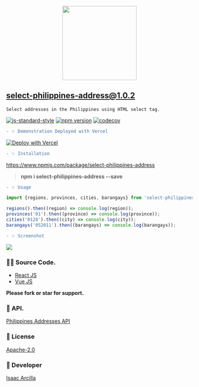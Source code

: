 <p align="center"><img src="https://pngimage.net/wp-content/uploads/2018/06/philippine-flag-icon-png-5.png" width="200"></p>

## **select-philippines-address@1.0.2**

`Select addresses in the Philippines using HTML select tag.`

[![js-standard-style](https://img.shields.io/badge/code%20style-standard-brightgreen.svg?style=flat)](http://standardjs.com/) [![npm version](https://badge.fury.io/js/select-philippines-address.svg)](https://badge.fury.io/js/select-philippines-address) [![codecov](https://codecov.io/gh/nodejs/undici/branch/main/graph/badge.svg?token=yZL6LtXkOA)](https://codecov.io/gh/nodejs/undici)

```diff
- ✨ Demonstration Deployed with Vercel
```

[![Deploy with Vercel](https://vercel.com/button)](https://select-philippines-address.vercel.app/)

```diff
- ✨ Installation
```

https://www.npmjs.com/package/select-philippines-address

> **npm i select-philippines-address --save**

```diff
- ✨ Usage
```

```js
import {regions, provinces, cities, barangays} from 'select-philippines-address';

regions().then((region) => console.log(region));
provinces('01').then((province) => console.log(province));
cities('0128').then((city) => console.log(city));
barangays('052011').then((barangays) => console.log(barangays));
```

```diff
- ✨ Screenshot
```

![](https://github.com/isaacdarcilla/select-philippines-address/blob/main/demo/react/screenshot/img.png)

### 👨‍💻 Source Code.

* [React JS](https://github.com/isaacdarcilla/select-philippines-address/tree/main/demo/react)
* [Vue JS](https://github.com/isaacdarcilla/select-philippines-address/tree/main/demo/vue)

**Please fork or star for support.**

### 🔖 API.

[Philippines Addresses API](https://isaacdarcilla.github.io/philippine-addresses/)

### 🔖 License
[Apache-2.0](https://github.com/isaacdarcilla/select-philippines-address/blob/master/LICENSE)


### 🚀 Developer
[Isaac Arcilla](https://facebook.com/isaacdarcilla)

